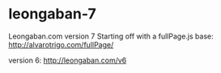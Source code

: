 leongaban-7
===========

Leongaban.com version 7
Starting off with a fullPage.js base: http://alvarotrigo.com/fullPage/

version 6: http://leongaban.com/v6